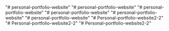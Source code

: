 "# personal-portfolio-website" 
"# personal-portfolio-website" 
"# personal-portfolio-website" 
"# personal-portfolio-website" 
"# personal-portfolio-website" 
"# personal-portfolio-website" 
"# Personal-portfolio-website2-2" 
"# Personal-portfolio-website2-2" 
"# Personal-portfolio-website2-2" 
